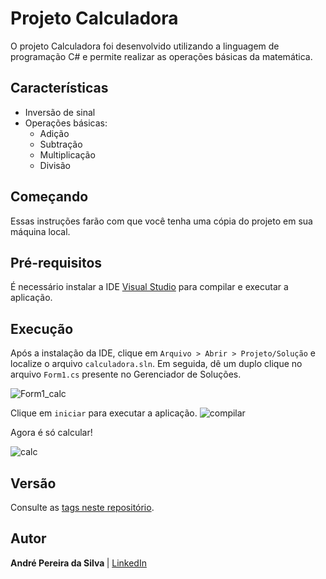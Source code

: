 # Projeto Calculadora

O projeto Calculadora foi desenvolvido utilizando a linguagem de programação C# e permite realizar as operações básicas da matemática.

## Características

- Inversão de sinal
- Operações básicas:
    - Adição
    - Subtração    
    - Multiplicação    
    - Divisão


## Começando

Essas instruções farão com que você tenha uma cópia do projeto em sua máquina local.

## Pré-requisitos

É necessário instalar a IDE [Visual Studio](https://visualstudio.microsoft.com/pt-br/downloads/) para compilar e executar a aplicação.

## Execução

Após a instalação da IDE, clique em `Arquivo > Abrir > Projeto/Solução` e localize o arquivo `calculadora.sln`. Em seguida, dê um duplo clique no arquivo `Form1.cs` presente no Gerenciador de Soluções.

![Form1_calc](https://user-images.githubusercontent.com/37241913/73599539-70fca980-4523-11ea-87f7-1940de15e0b3.png)

Clique em `iniciar` para executar a aplicação.
![compilar](https://user-images.githubusercontent.com/37241913/73599503-f3389e00-4522-11ea-8373-c3893bedc225.png)

Agora é só calcular!

![calc](https://user-images.githubusercontent.com/37241913/73599574-b8833580-4523-11ea-96b4-4195fa5a2117.png)

## Versão
Consulte as [tags neste repositório](https://github.com/andre-aps/Calculadora/tree/v1.0).

## Autor
<b> André Pereira da Silva </b> | [LinkedIn](https://www.linkedin.com/in/andre-aps)